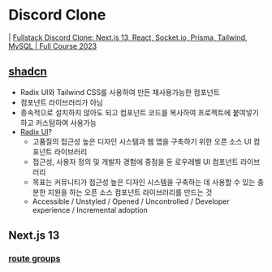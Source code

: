 # Discord Clone

| [Fullstack Discord Clone: Next.js 13, React, Socket.io, Prisma, Tailwind, MySQL | Full Course 2023](https://www.youtube.com/watch?v=ZbX4Ok9YX94)

## [shadcn](https://ui.shadcn.com/docs)

- Radix UI와 Tailwind CSS를 사용하여 만든 재사용가능한 컴포넌트
- 컴포넌트 라이브러리가 아님 
- 종속적으로 설치하지 않아도 되고 컴포넌트 코드를 복사하여 프로젝트에 붙여넣기하고 커스텀하여 사용가능
- [Radix UI](https://www.radix-ui.com/primitives/docs/overview/introduction)?
  - 고품질의 접근성 높은 디자인 시스템과 웹 앱을 구축하기 위한 오픈 소스 UI 컴포넌트 라이브러리
  - 접근성, 사용자 정의 및 개발자 경험에 중점을 둔 로우레벨 UI 컴포넌트 라이브러리
  - 목표는 커뮤니티가 접근성 높은 디자인 시스템을 구축하는 데 사용할 수 있는 충분한 지원을 하는 오픈 소스 컴포넌트 라이브러리를 만드는 것
  - Accessible / Unstyled / Opened / Uncontrolled / Developer experience / Incremental adoption

## Next.js 13 

### [route groups](https://nextjs.org/docs/app/building-your-application/routing/colocation#route-groups)